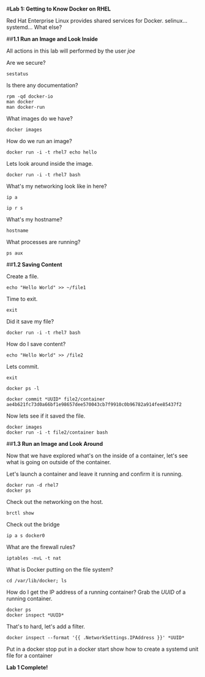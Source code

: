 #**Lab 1: Getting to Know Docker on RHEL**

Red Hat Enterprise Linux provides shared services for Docker.  selinux... systemd... What else?


##**1.1 Run an Image and Look Inside**

All actions in this lab will performed by the user *joe*

Are we secure?

    sestatus

Is there any documentation?

    rpm -qd docker-io
    man docker
    man docker-run

What images do we have?

    docker images
    
How do we run an image?

    docker run -i -t rhel7 echo hello
    
Lets look around inside the image.

    docker run -i -t rhel7 bash
    
What's my networking look like in here?

    ip a

    ip r s
    
What's my hostname?

    hostname
    
What processes are running?

    ps aux
    
##**1.2 Saving Content**

Create a file.

    echo "Hello World" >> ~/file1
    
Time to exit.

    exit
    
Did it save my file?

    docker run -i -t rhel7 bash
    
How do I save content?

    echo "Hello World" >> /file2
    
Lets commit.

    exit

    docker ps -l

    docker commit *UUID* file2/container
    ae4b621fc73d0a66bf1e98657dee570043cb7f9910c0b96782a914fee85437f2

    
Now lets see if it saved the file.

    docker images
    docker run -i -t file2/container bash
  
##**1.3 Run an Image and Look Around**

Now that we have explored what's on the inside of a container, let's see what is going on outside of the container.

Let's launch a container and leave it running and confirm it is running.

    docker run -d rhel7
    docker ps

Check out the networking on the host.

    brctl show
    
Check out the bridge

    ip a s docker0
    
What are the firewall rules?

    iptables -nvL -t nat

What is Docker putting on the file system?

    cd /var/lib/docker; ls
    
How do I get the IP address of a running container? Grab the *UUID* of a running container.

    docker ps
    docker inspect *UUID*
    
That's to hard, let's add a filter.

    docker inspect --format '{{ .NetworkSettings.IPAddress }}' *UUID*
    
Put in a docker stop
put in a docker start
show how to create a systemd unit file for a container

    
**Lab 1 Complete!**

<!--BREAK-->

